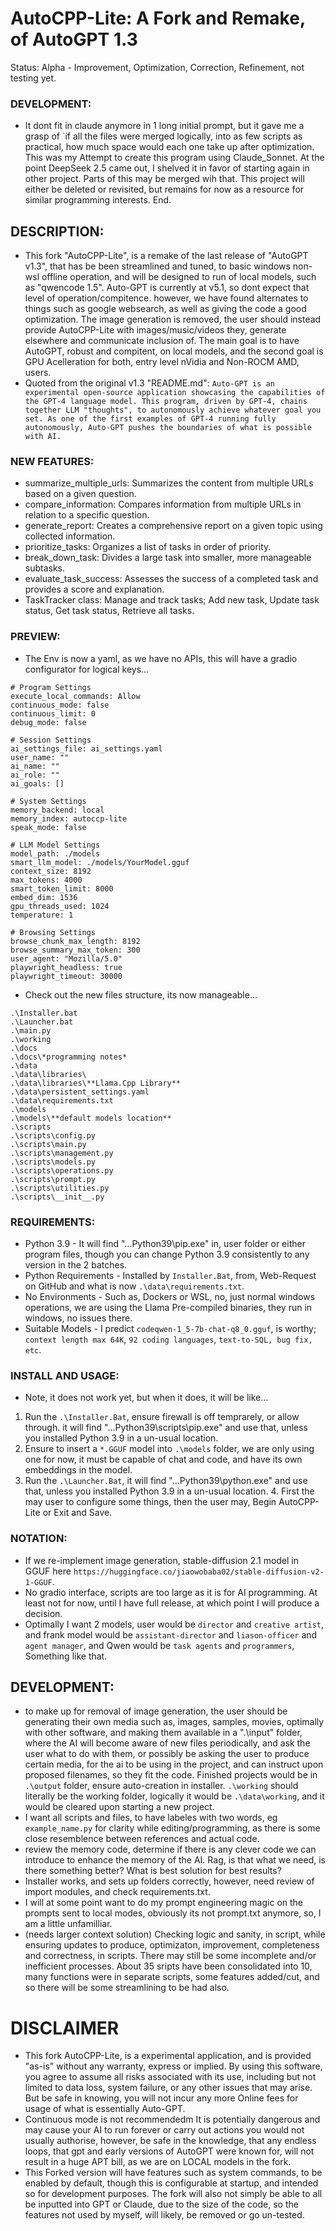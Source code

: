 # AutoCPP-Lite: A Fork and Remake, of AutoGPT 1.3
Status: Alpha - Improvement, Optimization, Correction, Refinement, not testing yet.

### DEVELOPMENT:
- It dont fit in claude anymore in 1 long initial prompt, but it gave me a grasp of `if all the files were merged logically, into as few scripts as practical, how much space would each one take up after optimization. This was my Attempt to create this program using Claude_Sonnet. At the point DeepSeek 2.5 came out, I shelved it in favor of starting again in other project. Parts of this may be merged wih that. This project will either be deleted or revisited, but remains for now as a resource for similar programming interests. End.

## DESCRIPTION:
- This fork "AutoCPP-Lite", is a remake of the last release of "AutoGPT v1.3", that has be been streamlined and tuned, to basic windows non-wsl offline operation, and will be designed to run of local models, such as "qwencode 1.5". Auto-GPT is currently at v5.1, so dont expect that level of operation/compitence. however, we have found alternates to things such as google websearch, as well as giving the code a good optimization. The image generation is removed, the user should instead provide AutoCPP-Lite with images/music/videos they, generate elsewhere and communicate inclusion of. The main goal is to have AutoGPT, robust and compitent, on local models, and the second goal is GPU Acelleration for both, entry level nVidia and Non-ROCM AMD, users. 
- Quoted from the original v1.3 "README.md": `Auto-GPT is an experimental open-source application showcasing the capabilities of the GPT-4 language model. This program, driven by GPT-4, chains together LLM "thoughts", to autonomously achieve whatever goal you set. As one of the first examples of GPT-4 running fully autonomously, Auto-GPT pushes the boundaries of what is possible with AI.`

### NEW FEATURES:
- summarize_multiple_urls: Summarizes the content from multiple URLs based on a given question.
- compare_information: Compares information from multiple URLs in relation to a specific question.
- generate_report: Creates a comprehensive report on a given topic using collected information.
- prioritize_tasks: Organizes a list of tasks in order of priority.
- break_down_task: Divides a large task into smaller, more manageable subtasks.
- evaluate_task_success: Assesses the success of a completed task and provides a score and explanation.
- TaskTracker class: Manage and track tasks; Add new task, Update task status, Get task status, Retrieve all tasks.

### PREVIEW:
- The Env is now a yaml, as we have no APIs, this will have a gradio configurator for logical keys...
```
# Program Settings
execute_local_commands: Allow
continuous_mode: false
continuous_limit: 0
debug_mode: false

# Session Settings
ai_settings_file: ai_settings.yaml
user_name: ""
ai_name: ""
ai_role: ""
ai_goals: []

# System Settings
memory_backend: local
memory_index: autoccp-lite
speak_mode: false

# LLM Model Settings
model_path: ./models
smart_llm_model: ./models/YourModel.gguf
context_size: 8192
max_tokens: 4000
smart_token_limit: 8000
embed_dim: 1536
gpu_threads_used: 1024
temperature: 1

# Browsing Settings
browse_chunk_max_length: 8192
browse_summary_max_token: 300
user_agent: "Mozilla/5.0"
playwright_headless: true
playwright_timeout: 30000
```
- Check out the new files structure, its now manageable...
```
.\Installer.bat
.\Launcher.bat
.\main.py
.\working
.\docs
.\docs\*programming notes*
.\data
.\data\libraries\
.\data\libraries\**Llama.Cpp Library**
.\data\persistent_settings.yaml
.\data\requirements.txt
.\models
.\models\**default models location**
.\scripts
.\scripts\config.py
.\scripts\main.py
.\scripts\management.py
.\scripts\models.py
.\scripts\operations.py
.\scripts\prompt.py
.\scripts\utilities.py
.\scripts\__init__.py
```

### REQUIREMENTS:
- Python 3.9 - It will find "...Python39\pip.exe" in, user folder or either program files, though you can change Python 3.9 consistently to any version in the 2 batches.
- Python Requirements - Installed by `Installer.Bat`, from, Web-Request on GitHub and what is now `.\data\requirements.txt`.  
- No Environments - Such as, Dockers or WSL, no, just normal windows operations, we are using the Llama Pre-compiled binaries, they run in windows, no issues there. 
- Suitable Models - I predict `codeqwen-1_5-7b-chat-q8_0.gguf`, is worthy; `context length max 64K`, `92 coding languages`, `text-to-SQL, bug fix, etc`.

### INSTALL AND USAGE:
- Note, it does not work yet, but when it does, it will be like...
1. Run the `.\Installer.Bat`, ensure firewall is off temprarely, or allow through. it will find "...Python39\scripts\pip.exe" and use that, unless you installed Python 3.9 in a un-usual location.
2. Ensure to insert a `*.GGUF` model into `.\models` folder, we are only using one for now, it must be capable of chat and code, and have its own embeddings in the model.
3. Run the `.\Launcher.Bat`, it will find "...Python39\python.exe" and use that, unless you installed Python 3.9 in a un-usual location. 4. First the may user to configure some things, then the user may, Begin AutoCPP-Lite or Exit and Save.


### NOTATION:
- If we re-implement image generation, stable-diffusion 2.1 model in GGUF here `https://huggingface.co/jiaowobaba02/stable-diffusion-v2-1-GGUF`.
- No gradio interface, scripts are too large as it is for AI programming. At least not for now, until I have full release, at which point I will produce a decision.
- Optimally I want 2 models, user would be `director` and `creative artist`, and frank model would be `assistant-director` and `liason-officer` and `agent manager`, and Qwen would be `task agents` and `programmers`, Something like that.

## DEVELOPMENT:
- to make up for removal of image generation, the user should be generating their own media such as, images, samples, movies, optimally with other software, and making them available in a ".\input" folder, where the AI will become aware of new files periodically, and ask the user what to do with them, or possibly be asking the user to produce certain media, for the ai to be using in the project, and can instruct upon proposed filenames, so they fit the code. Finished projects would be in `.\output` folder, ensure auto-creation in installer. `.\working` should literally be the working folder, logically it would be `.\data\working`, and it would be cleared upon starting a new project.
- I want all scripts and files, to have labeles with two words, eg `example_name.py` for clarity while editing/programming, as there is some close resemblence between references and actual code.
- review the memory code, determine if there is any clever code we can introduce to enhance the memory of the AI. Rag, is that what we need, is there something better? What is best solution for best results?
- Installer works, and sets up folders correctly, however, need review of import modules, and check requirements.txt.
- I will at some point want to do my prompt engineering magic on the prompts sent to local modes, obviously its not prompt.txt anymore, so, I am a little unfamilliar.
- (needs larger context solution) Checking logic and sanity, in script, while ensuring updates to produce, optimizaton, improvement, completeness and correctness, in scripts. There may still be some incomplete and/or inefficient processes. About 35 sripts have been consolidated into 10, many functions were in separate scripts, some features added/cut, and so there will be some streamlining to be had also.

# DISCLAIMER
- This fork AutoCPP-Lite, is a experimental application, and is provided "as-is" without any warranty, express or implied. By using this software, you agree to assume all risks associated with its use, including but not limited to data loss, system failure, or any other issues that may arise. But be safe in knowing, you will not incur any more Online fees for usage of what is essentially Auto-GPT. 
- Continuous mode is not recommendedm It is potentially dangerous and may cause your AI to run forever or carry out actions you would not usually authorise, however, be safe in the knowledge, that any endless loops, that gpt and early versions of AutoGPT were known for, will not result in a huge APT bill, as we are on LOCAL models in the fork.
- This Forked version will have features such as system commands, to be enabled by default, though this is configurable at startup, and intended so for development purposes. The fork will also not simply be able to all be inputted into GPT or Claude, due to the size of the code, so the features not used by myself, will likely, be removed or go un-tested.
